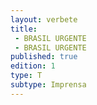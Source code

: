 ```yaml
---
layout: verbete
title:
 - BRASIL URGENTE
 - BRASIL URGENTE
published: true
edition: 1  
type: T
subtype: Imprensa
---
```



